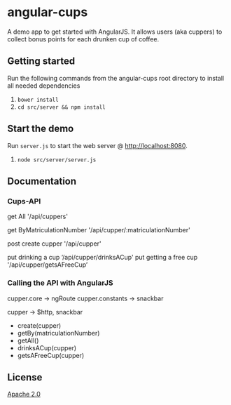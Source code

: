# angular-cups

A demo app to get started with AngularJS. It allows users (aka cuppers) to collect bonus points for each drunken cup of coffee.

## Getting started

Run the following commands from the angular-cups root directory to install all needed dependencies

1. `bower install`
2. `cd src/server && npm install`

## Start the demo

Run `server.js` to start the web server @ [http://localhost:8080](http://localhost:8080).

1. `node src/server/server.js`

## Documentation

### Cups-API

get All                                      '/api/cuppers'

get ByMatriculationNumber     '/api/cupper/:matriculationNumber'

post create cupper                 '/api/cupper'

put drinking a cup                  ‘/api/cupper/drinksACup'
put getting a free cup             '/api/cupper/getsAFreeCup’

### Calling the API with AngularJS

cupper.core -> ngRoute
cupper.constants -> snackbar

cupper -> $http, snackbar
- create(cupper)
- getBy(matriculationNumber)
- getAll()
- drinksACup(cupper)
- getsAFreeCup(cupper)

## License
[Apache 2.0](http://www.apache.org/licenses/LICENSE-2.0)
